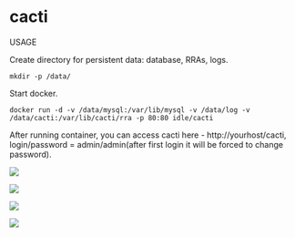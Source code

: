 # cacti
USAGE

Create directory for persistent data: database, RRAs, logs.
```
mkdir -p /data/ 
```



Start docker.
```
docker run -d -v /data/mysql:/var/lib/mysql -v /data/log -v /data/cacti:/var/lib/cacti/rra -p 80:80 idle/cacti
```



After running container, you can access cacti here - http://yourhost/cacti, login/password = admin/admin(after first login it will be forced to change password).


![](http://er.razumit.ru/cacti/disk.png)

![](http://er.razumit.ru/cacti/nginx.png)

![](http://er.razumit.ru/cacti/cpu.png)

![](http://er.razumit.ru/cacti/mysql.png)






